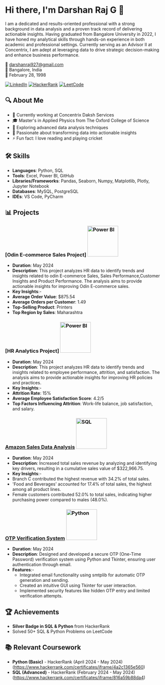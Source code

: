 # Hi there, I'm Darshan Raj G 👋

I am a dedicated and results-oriented professional with a strong background in data analysis and a proven track record of delivering actionable insights. Having graduated from Bangalore University in 2022, I have honed my analytical skills through hands-on experience in both academic and professional settings. Currently serving as an Advisor II at Concentrix, I am adept at leveraging data to drive strategic decision-making and enhance business performance.

📧 darshanraj927@gmail.com  
📍 Bangalore, India  
📅 February 28, 1998

[![LinkedIn](https://img.shields.io/badge/-LinkedIn-blue)](https://www.linkedin.com/in/darshang029)
[![HackerRank](https://img.shields.io/badge/-HackerRank-green)](https://www.hackerrank.com/profile/darshanraj927)
[![LeetCode](https://img.shields.io/badge/-LeetCode-pink)](https://leetcode.com/u/rajdarshan95/)

## 🔍 About Me
- 🔭 Currently working at Concentrix Daksh Services
- 🎓 Master's in Applied Physics from The Oxford College of Science
- 🌱 Exploring advanced data analysis techniques
- 💼 Passionate about transforming data into actionable insights
- ⚡ Fun fact: I love reading and playing cricket

## 🛠 Skills
- **Languages**: Python, SQL
- **Tools**: Excel, Power BI, GitHub
- **Libraries/Frameworks**: Pandas, Seaborn, Numpy, Matplotlib, Plotly, Jupyter Notebook
- **Databases**: MySQL, PostgreSQL
- **IDEs**: VS Code, PyCharm

## 📊 Projects

### [Odin E-commerce Sales Project] <img src="https://upload.wikimedia.org/wikipedia/commons/c/cf/New_Power_BI_Logo.svg" alt="Power BI" width="100"/>

- **Duration**: May 2024
- **Description**: This project analyzes HR data to identify trends and insights related to odin E-commerce Sales, Sales Performance,Customer Insights and Product Performance. The analysis aims to provide actionable insights for improving Odin E-commerce sales.
- **Key Insights**:-
- **Average Order Value**: $875.54
- **Average Orders per Customer**: 1.49
- **Top-Selling Product**: Printers
- **Top Region by Sales**: Maharashtra
  
### [HR Analytics Project] <img src="https://upload.wikimedia.org/wikipedia/commons/c/cf/New_Power_BI_Logo.svg" alt="Power BI" width="100"/>

- **Duration**: May 2024
- **Description**: This project analyzes HR data to identify trends and insights related to employee performance, attrition, and satisfaction. The analysis aims to provide actionable insights for improving HR policies and practices.
- **Key Insights**:-
- **Attrition Rate**: 15%
- **Average Employee Satisfaction Score**: 4.2/5
- **Top Factors Influencing Attrition**: Work-life balance, job satisfaction, and salary.

### [Amazon Sales Data Analysis](https://github.com/yourusername/amazon-sales-analysis) <img src="https://upload.wikimedia.org/wikipedia/commons/8/87/Sql_data_base_with_logo.png" alt="SQL" width="100"/>
  - **Duration**: May 2024
  - **Description**: Increased total sales revenue by analyzing and identifying key drivers, resulting in a cumulative sales value of $322,966.75.
  - **Key Insights**:-
  - Branch C contributed the highest revenue with 34.2% of total sales.
  - 'Food and Beverages' accounted for 17.4% of total sales, the highest among all product lines.
  - Female customers contributed 52.0% to total sales, indicating higher purchasing power compared to males (48.0%).

### [OTP Verification System](https://github.com/yourusername/otp-verification-system) <img src="https://www.python.org/static/community_logos/python-logo.png" alt="Python" width="100"/>
- **Duration**: May 2024
- **Description**: Designed and developed a secure OTP (One-Time Password) verification system using Python and Tkinter, ensuring user authentication through email.
- **Features**:-
  - Integrated email functionality using smtplib for automatic OTP generation and sending.
  - Created an intuitive GUI using Tkinter for user interaction.
  - Implemented security features like hidden OTP entry and limited verification attempts.

## 🏆 Achievements
- **Silver Badge in SQL & Python** from HackerRank
- Solved 50+ SQL & Python Problems on LeetCode

## 📚 Relevant Coursework
- **Python (Basic)** - HackerRank (April 2024 - May 2024)
  (https://www.hackerrank.com/certificates/iframe/4a2c1365e560)
- **SQL (Advanced)** - HackerRank (February 2024 - May 2024)
  (https://www.hackerrank.com/certificates/iframe/816a59b88da4)
